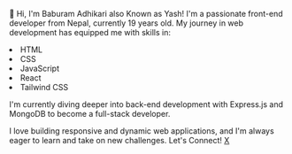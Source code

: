 👋 Hi, I'm Baburam Adhikari also Known as Yash!
 I'm a passionate front-end developer from Nepal, currently 19 years old. My journey in web development has equipped me with skills in:

   <li>HTML</li>
   <li>CSS</li>
   <li>JavaScript</li>
   <li>React</li>
   <li>Tailwind CSS</li>

I'm currently diving deeper into back-end development with Express.js and MongoDB to become a full-stack developer.

I love building responsive and dynamic web applications, and I'm always eager to learn and take on new challenges.
Let's Connect!
<a href="https://x.com/YashAdhika19640" target="_blank">X</a>
